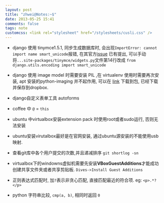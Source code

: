 ```yaml
---
layout: post
title: "zhwei@Notes:~$"
date: 2013-05-25 15:41
comments: false
tags: note
customcss: <link rel="stylesheet" href="/stylesheets/cusli.css" />
---
```


+ django 使用 tinymce1.5.1, 同步生成数据库时, 会出现`ImportError: cannot import name smart_unicode`报错, 在其官方[issue](https://code.google.com/p/django-tinymce/issues/detail?id=63) 已有提出, 可以手动将`...site-packages/tinymce/widgets.py`文件第14行改成 `from django.utils.encoding import smart_unicode`

+ django 使用 image model 时需要安装 PIL ,在 virtualenv 使用时需要再次安装, apt 安装的python-imaging 并不起作用, 可以在 [link](http://www.pythonware.com/products/pil/) 下载到包, 已经下载并保存到dropbox.

+ django自定义表单工具 autoforms
+ coffee 中 `@` = `this`
+ ubuntu 中virtualbox安装extension pack 时使用root或者sudo运行, 否则无法安装
+ ubuntu安装virutalbox最好是在官网安装, 通过ubuntu源安装的不能使用usb映射.
+ 查看git库中各个用户提交的次数,并且递减排序 `git shortlog -sn`
+ virtualbox下的windowns虚拟机需要先安装**VBoxGuestAdditions**才能成功创建共享文件夹或者共享剪贴板. `Dives->Install Guest Additions`
+ 正则表达式匹配时, 加`?`表示非贪心匹配, 直接匹配最近的符合项. eg: `<p>.*?</p>`
+ python 字符串比较, `cmp(a, b)`, 相同时返回 `0`

